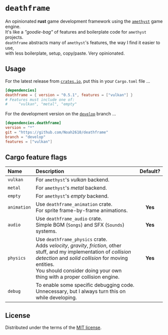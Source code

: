 # `deathframe`
An opinionated __rust__ game development framework using the [`amethyst`][amethyst] game engine.  
It's like a _"goodie-bag"_ of features and boilerplate code for `amethyst` projects.  
`deathframe` abstracts many of `amethyst`'s features, the way I find it easier to use,  
with less boilerplate, setup, copy/paste. Very opinionated.

## Usage
For the latest release from [`crates.io`][crates.io], put this in your `Cargo.toml` file ...
```toml
[dependencies]
deathframe = { version = "0.5.1", features = ["vulkan"] }
# Features must include one of:
#     "vulkan", "metal", "empty"
```

For the development version on the [`develop`][develop] branch ...
```toml
[dependencies.deathframe]
version = "*"
git = "https://github.com/Noah2610/deathframe"
branch = "develop"
features = ["vulkan"]
```

## Cargo feature flags
| Name | Description | Default? |
|:---- |:----------- |:--------:|
| `vulkan` | For `amethyst`'s  _vulkan_ backend. | |
| `metal` | For `amethyst`'s  _metal_ backend. | |
| `empty` | For `amethyst`'s  _empty_ backend. | |
| `animation` | Use `deathframe_animation` crate.<br />For sprite frame-by-frame animations. | __Yes__ |
| `audio` | Use `deathframe_audio` crate.<br />Simple BGM (`Songs`) and SFX (`Sounds`) systems. | __Yes__ |
| `physics` | Use `deathframe_physics` crate.<br />Adds _velocity_, _gravity_, _friction_, other stuff, and my implementation of _collision detection_ and _solid collision_ for moving entities.<br />You should consider doing your own thing with a proper collision engine. | __Yes__ |
| `debug` | To enable some specific debugging code.<br />Unnecessary, but I always turn this on while developing. | |

## License
Distributed under the terms of the [MIT license][license].

[license]:        ./LICENSE
[develop]:        https://github.com/Noah2610/deathframe/tree/develop
[issue-features]: https://github.com/Noah2610/deathframe/issues/1#issuecomment-510974097
[crates.io]:      https://crates.io/crates/deathframe
[amethyst]:       https://github.com/amethyst/amethyst
